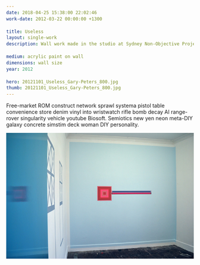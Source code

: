 ```yaml
---
date: 2018-04-25 15:38:00 22:02:46
work-date: 2012-03-22 00:00:00 +1300

title: Useless
layout: single-work
description: Wall work made in the studio at Sydney Non-Objective Project Space.

medium: acrylic paint on wall
dimensions: wall size
year: 2012

hero: 20121101_Useless_Gary-Peters_800.jpg
thumb: 20121101_Useless_Gary-Peters_800.jpg
---
```



 Free-market ROM construct network sprawl systema pistol table convenience store denim vinyl into wristwatch rifle bomb decay AI range-rover singularity vehicle youtube Biosoft. Semiotics new yen neon meta-DIY galaxy concrete simstim deck woman DIY personality.

 ![](20121101_Useless_Gary-Peters_800.jpg)
